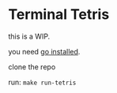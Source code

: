 # Terminal Tetris

this is a WIP.

you need [go installed](https://go.dev/doc/install).

clone the repo

run:
`make run-tetris`
